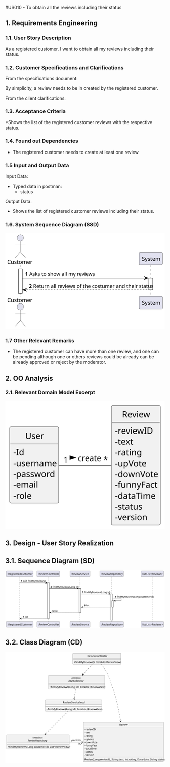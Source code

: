 #US010 - To obtain all the reviews including their status

## 1. Requirements Engineering

### 1.1. User Story Description

As a registered customer, I want to obtain all my reviews including their status.

### 1.2. Customer Specifications and Clarifications

From the specifications document:

By simplicity, a review needs to be in created by the registered customer.

From the client clarifications:


### 1.3. Acceptance Criteria

*Shows the list of the registered customer reviews with the respective status.

### 1.4. Found out Dependencies

* The registered customer needs to create at least one review.

### 1.5 Input and Output Data

Input Data:

* Typed data in postman:
    * status

Output Data:

* Shows the list of registered customer reviews including their status.

### 1.6. System Sequence Diagram (SSD)

![SSD](SSD.svg)

### 1.7 Other Relevant Remarks

* The registered customer can have more than one review, and one can be pending although one or others reviews could be already can be already approved or reject by the moderator.

## 2. OO Analysis

### 2.1. Relevant Domain Model Excerpt

![MD](MD.svg)

## 3. Design - User Story Realization

## 3.1. Sequence Diagram (SD)

![SD](SD.svg)

## 3.2. Class Diagram (CD)

![CD](CD.svg)
